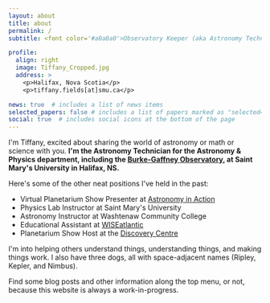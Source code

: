 ```yaml
---
layout: about
title: about
permalink: /
subtitle: <font color='#a0a0a0'>Observatory Keeper (aka Astronomy Technician) at Saint Mary's University for the Burke-Gaffney Observatory</font>

profile:
  align: right
  image: Tiffany_Cropped.jpg
  address: >
    <p>Halifax, Nova Scotia</p>
    <p>tiffany.fields[at]smu.ca</p>

news: true  # includes a list of news items
selected_papers: false # includes a list of papers marked as "selected={true}"
social: true  # includes social icons at the bottom of the page
---
```


I'm Tiffany, excited about sharing the world of astronomy or math or science with you. 
<b>I'm the Astronomy Technician for the Astronomy & Physics department, including the [Burke-Gaffney Observatory](https://observatory.smu.ca), at Saint Mary's University in Halifax, NS.</b>

Here's some of the other neat positions I've held in the past:
* Virtual Planetarium Show Presenter at [Astronomy in Action](https://www.astronomyinaction.com/)
* Physics Lab Instructor at Saint Mary's University
* Astronomy Instructor at Washtenaw Community College
* Educational Assistant at [WISEatlantic](http://wiseatlantic.ca/)
* Planetarium Show Host at the [Discovery Centre](https://thediscoverycentre.ca/)
<a rel="me" href="https://astrodon.social/@tiffzny"></a>

I'm into helping others understand things, understanding things, and making things work. I also have three dogs, all with space-adjacent names (Ripley, Kepler, and Nimbus).

Find some blog posts and other information along the top menu, or not, because this website is always a work-in-progress.